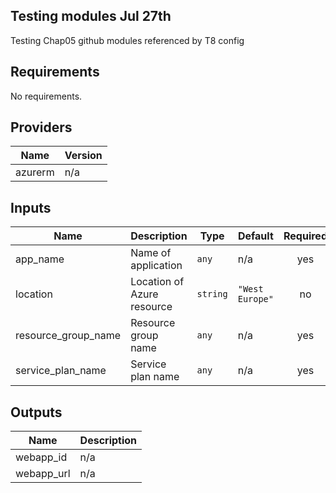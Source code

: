 ##  Testing modules Jul 27th ##

Testing Chap05 github modules referenced by T8 config

## Requirements

No requirements.

## Providers

| Name | Version |
|------|---------|
| azurerm | n/a |

## Inputs

| Name | Description | Type | Default | Required |
|------|-------------|------|---------|:--------:|
| app\_name | Name of application | `any` | n/a | yes |
| location | Location of Azure resource | `string` | `"West Europe"` | no |
| resource\_group\_name | Resource group name | `any` | n/a | yes |
| service\_plan\_name | Service plan name | `any` | n/a | yes |

## Outputs

| Name | Description |
|------|-------------|
| webapp\_id | n/a |
| webapp\_url | n/a |

